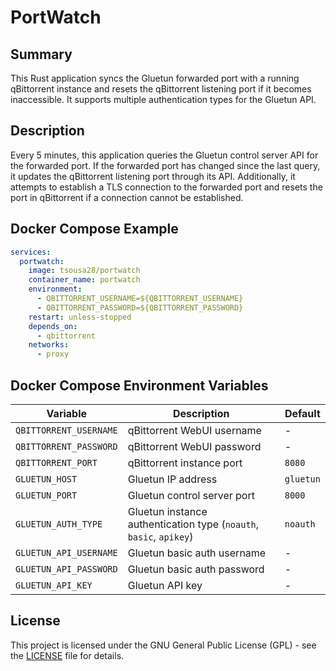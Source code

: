 # PortWatch

## Summary

This Rust application syncs the Gluetun forwarded port with a running qBittorrent instance and resets the qBittorrent listening port if it becomes inaccessible. It supports multiple authentication types for the Gluetun API.

## Description

Every 5 minutes, this application queries the Gluetun control server API for the forwarded port. If the forwarded port has changed since the last query, it updates the qBittorrent listening port through its API. Additionally, it attempts to establish a TLS connection to the forwarded port and resets the port in qBittorrent if a connection cannot be established.

## Docker Compose Example

```yaml
services:
  portwatch:
    image: tsousa28/portwatch
    container_name: portwatch
    environment:
      - QBITTORRENT_USERNAME=${QBITTORRENT_USERNAME}
      - QBITTORRENT_PASSWORD=${QBITTORRENT_PASSWORD}
    restart: unless-stopped
    depends_on:
      - qbittorrent
    networks:
      - proxy
```

## Docker Compose Environment Variables

| Variable                | Description                                                         | Default        |
|-------------------------|---------------------------------------------------------------------|----------------|
| `QBITTORRENT_USERNAME`   | qBittorrent WebUI username                                         | -              |
| `QBITTORRENT_PASSWORD`   | qBittorrent WebUI password                                         | -              |
| `QBITTORRENT_PORT`       | qBittorrent instance port                                          | `8080`         |
| `GLUETUN_HOST`           | Gluetun IP address                                                 | `gluetun`      |
| `GLUETUN_PORT`           | Gluetun control server port                                        | `8000`         |
| `GLUETUN_AUTH_TYPE`      | Gluetun instance authentication type (`noauth`, `basic`, `apikey`) | `noauth`       |
| `GLUETUN_API_USERNAME`   | Gluetun basic auth username                                        | -              |
| `GLUETUN_API_PASSWORD`   | Gluetun basic auth password                                        | -              |
| `GLUETUN_API_KEY`        | Gluetun API key                                                    | -              |

## License

This project is licensed under the GNU General Public License (GPL) - see the [LICENSE](LICENSE) file for details.
